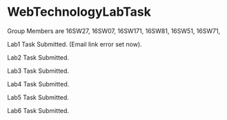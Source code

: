 # WebTechnologyLabTask


Group Members are 
16SW27,
16SW07,
16SW171,
16SW81,
16SW51,
16SW71,




Lab1 Task Submitted.   (Email link error set now).


Lab2 Task Submitted.  

Lab3 Task Submitted.

Lab4 Task Submitted.

Lab5 Task Submitted.

Lab6 Task Submitted.





